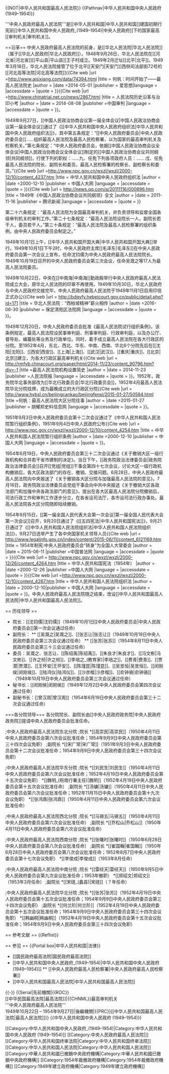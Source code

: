 {{NOT|中华人民共和国最高人民法院}}
{{Pathnav|中华人民共和国中央人民政府 (1949–1954)}}

'''中央人民政府最高人民法院'''是[[中华人民共和国|中华人民共和国]]建国初期行宪前[[中华人民共和国中央人民政府_(1949–1954)|中央人民政府]]下的国家最高[[审判机关|审判机关]]。

==沿革==
中央人民政府最高人民法院的前身，是[[华北人民法院|华北人民法院]]（属于[[华北人民政府|华北人民政府]]）。1948年9月26日，华北人民法院在[[河北省|河北省]][[平山县|平山县]]王子村成立。1949年2月迁址[[北平|北平]]<ref name=baoding/>。1949年3月18日，华北人民法院接管了位于北平[[天安门|天安门]]西侧司法部街72号的[[河北高等法院|河北高等法院]]<ref name=hefan>{{Cite web |url =http://www.aisixiang.com/data/74394.html  |title = 何帆：时间开始了——最高人民法院史 |author =  |date =2014-05-01  |publisher =  爱思想|language =  |accessdate =  |quote =  }}</ref><ref>{{Cite web |url =http://www.chinatrial.net.cn/news/2867.html  |title = 人民法院历史沿革与治印小考 |author =  |date = 2014-08-08 |publisher =中国审判  |language =  |accessdate =  |quote =  }}</ref>。

1949年9月27日，[[中国人民政治协商会议第一届全体会议|中国人民政治协商会议第一届全体会议]]通过了《[[中华人民共和国中央人民政府组织法|中华人民共和国中央人民政府组织法]]》，其中第五条规定：“[[中央人民政府委员会|中央人民政府委员会]]……组织最高人民法院及最高人民检察署，以为国家的最高审判机关及检察机关。”第七条规定：“中央人民政府委员会，依据[[中国人民政治协商会议全体会议|中国人民政治协商会议全体会议]]制定的[[中国人民政治协商会议共同纲领|共同纲领]]，行使下列的职权：……九、任免下列各项政府人员：…… 戊、任免最高人民法院的院长、副院长和委员，最高人民检察署的检察长、副检察长和委员。”<ref name=zgrdw>{{Cite web |url =http://www.npc.gov.cn/wxzl/wxzl/2000-12/10/content_4237.htm  |title = 中华人民共和国中央人民政府组织法 |author =  |date =2000-12-10  |publisher =  中国人大网 |language =  |accessdate =  |quote =  }}</ref><ref>{{Cite web |url = http://news.qq.com/a/20111116/000896.htm |title = 1949年《中国人民政治协商会议共同纲领》全文 |author =  |date = 2011-11-16 |publisher = 腾讯新闻 |language =  |accessdate =  |quote =  }}</ref>

第二十六条规定：“最高人民法院为全国最高审判机关，并负责领导和监督全国各级审判机关的审判工作。”第二十七条规定：“最高人民法院设院长一人，副院长若干人，委员若干人。”第三十条规定：“最高人民法院及最高人民检察署的组织条例，由中央人民政府委员会制定之。”<ref name=zgrdw/>

1949年10月1日上午，[[中华人民共和国开国大典|中华人民共和国开国大典]]举行。1949年10月1日下午2时，中央人民政府主席[[毛泽东|毛泽东]]在中央人民政府委员会第一次会议上宣布，任命沈钧儒为中央人民政府最高人民法院院长。1949年10月19日召开的中央人民政府委员会第三次会议，任命吴溉之等17人为最高人民法院委员<ref name=hefan/>。

1949年10月22日，中央在[[中南海|中南海]]勤政殿举行中央人民政府最高人民法院成立大会，原华北人民法院的印章不再使用<ref name=hefan/>。1949年10月30日，华北人民政府与中央人民政府交接完毕，中央人民政府最高人民法院于1949年11月1日启用印信正式办公<ref name=baoding>{{Cite web |url = http://bdqyfy.hebeicourt.gov.cn/public/detail.php?id=171 |title = 华北人民法院：“西柏坡精神”薪火相传 |author =  |date =2016-06-30  |publisher = 保定清苑区法院网 |language =  |accessdate =  |quote =  }}</ref>。

1949年12月20日，中央人民政府委员会批准《最高人民法院试行组织条例》。该条例规定，最高人民法院设民事审判庭、刑事审判庭、行政审判庭，以及办公厅、督导处、编纂处等业务及行政单位。同时，着手成立最高人民法院在各大行政区的分院。至1952年4月，东北、西北、华东、中南、西南、华北6个分院先后在[[沈阳|沈阳]]、[[西安|西安]]、[[上海|上海]]、[[武汉|武汉]]、[[重庆|重庆]]、[[北京|北京]]建立，为各大行政区最高审判机关<ref name=hefan/><ref name=jgszjs>{{Cite web |url = http://rmfyb.chinacourt.org/paper/html/2014-11/23/content_90796.htm?div=-1 |title =最高人民法院机构设置简史  |author =  |date = 2014-11-23 |publisher =人民法院报  |language =  |accessdate =  |quote =  }}</ref>。1952年，政务院华北事务部改为[[华北行政委员会|华北行政委员会]]，1952年4月最高人民法院华北分院挂牌，成为最晚成立的大行政区分院<ref name=daqufenyuan>{{Cite web |url = http://www.hybsl.cn/beijingcankao/beijingfenxi/2015-01-27/50584.html |title =何帆：最高人民法院大区分院往事 |author =  |date =2015-01-27 |publisher = 胡耀邦史料信息网 |language =  |accessdate =  |quote =  }}</ref>。

1951年9月3日中央人民政府委员会第十二次会议通过了《中华人民共和国人民法院暂行组织条例》，1951年9月4日中央人民政府公布<ref>{{Cite web |url = http://www.npc.gov.cn/wxzl/wxzl/2000-12/10/content_4254.htm |title = 中华人民共和国人民法院暂行组织条例 |author =  |date =2000-12-10  |publisher = 中国人大网 |language =  |accessdate =  |quote =  }}</ref>。

1954年6月19日，中央人民政府委员会第三十二次会议通过《关于撤销大区一级行政机构和合并若干省市建制的决定》。当日下午，[[政务院政治法律委员会|政务院政治法律委员会]]召开[[党组|党组]]干事会第四十七次会议，讨论大区一级行政机构撤销后，各大区政法部门的存在、撤销、交接问题。6月28日，中央人民政府最高人民法院向中央报送了《关于撤销各大区分院与加强最高人民法院的意见》。7月16日，政务院政治法律委员会党组干事会向中共中央报送《关于撤销大区各政法部门和加强中央各政法部门的意见》，提出在各大区最高人民法院分院撤销后，司法行政工作和审判工作逐步分立，在各省设司法厅，各市设司法行政办事处。最高人民法院各大区分院随即陆续撤销<ref name=daqufenyuan/>。

1954年9月15日，[[第一届全国人民代表大会第一次会议|第一届全国人民代表大会第一次会议]]召开，9月20日通过了《[[五四宪法|中华人民共和国宪法]]》，9月21日通过了《[[中华人民共和国人民法院组织法|中华人民共和国人民法院组织法]]》，9月27日选举产生了各中央国家机关领导人员<ref>{{Cite web |url = http://www.legalinfo.gov.cn/index/content/2015-06/11/content_6121169.htm |title = 1954年制宪:中央人民政府委员会“转身”为全国人大常委会 |author =  |date = 2015-06-11 |publisher =中国普法网  |language =  |accessdate =  |quote =  }}</ref><ref>{{Cite web |url = http://www.npc.gov.cn/wxzl/wxzl/2000-12/26/content_4264.htm |title = 中华人民共和国宪法（1954年） |author =  |date =2000-12-26  |publisher =中国人大网  |language =  |accessdate =  |quote =  }}</ref><ref>{{Cite web |url =http://www.npc.gov.cn/wxzl/wxzl/2000-12/10/content_4267.htm  |title = 中华人民共和国人民法院组织法 |author =  |date =  2000-12-10|publisher = 中国人大网 |language =  |accessdate =  |quote =  }}</ref>。中央人民政府最高人民法院随之结束，改设[[中华人民共和国最高人民法院|中华人民共和国最高人民法院]]。

== 历任领导 ==
* 院长：[[沈钧儒|沈钧儒]]（1949年10月1日[[中央人民政府委员会|中央人民政府委员会]]第一次会议通过任命）
* 副院长：
** [[吴溉之|吴溉之]]、[[张志让|张志让]]（1949年10月19日中央人民政府委员会第三次会议通过任命）
** [[张苏|张苏]]（1954年8月11日中央人民政府委员会第三十三会议通过任命）
* 委员：吴溉之、张志让、[[陈绍禹|陈绍禹]]、[[朱良才|朱良才]]、[[冯文彬|冯文彬]]、[[许之桢|许之桢]]、[[李培之_(教育家)|李培之]]、[[费青|费青]]、[[贾潜|贾潜]]、[[王怀安|王怀安]]、[[陈瑾昆|陈瑾昆]]、[[吴昱恒|吴昱恒]]、[[闵刚侯|闵刚侯]]、[[陆鸿仪|陆鸿仪]]、[[沙彦楷|沙彦楷]]、[[俞钟骆|俞钟骆]]（1949年10月19日中央人民政府委员会第三次会议通过任命）
* 秘书长：[[闵刚侯|闵刚侯]]（1949年12月2日中央人民政府委员会第四次会议通过任命）
* 副秘书长：[[曾汉周|曾汉周]]（1954年6月19日中央人民政府委员会第三十二次会议通过任命）

===各分院领导===
各分院院长、副院长由[[中央人民政府政务院|中央人民政府政务院]]提请中央人民政府委员会批准任命。

;中央人民政府最高人民法院东北分院
;院长
*[[高崇民|高崇民]]（1950年4月11日中央人民政府委员会第六次会议批准任命；1954年9月9日中央人民政府委员会第三十四次会议免职）<ref name=daqufenyuan/>
;副院长
*[[宋广常|宋广常]]（1951年9月3日中央人民政府委员会第十二次会议批准任命；1954年9月9日中央人民政府委员会第三十四次会议免职）<ref name=daqufenyuan/>

;中央人民政府最高人民法院华东分院
;院长
*[[刘民生|刘民生]]（1950年4月11日中央人民政府委员会第六次会议批准任命；1952年4月19日中央人民政府委员会第十五次会议免职）<ref name=daqufenyuan/>
*[[魏明_(皖南行署主任)|魏明]]（1952年4月19日中央人民政府委员会第十五次会议批准任命）
;副院长 
*[[汤镛|汤镛]]（1950年4月11日中央人民政府委员会第六次会议批准任命；1952年11月15日中央人民政府委员会第十九次会议免职）<ref name=daqufenyuan/>
*[[张鸿鼎|张鸿鼎]]（1950年4月11日中央人民政府委员会第六次会议批准任命）<ref name=daqufenyuan/>

;中央人民政府最高人民法院西北分院
;院长
*[[马锡五|马锡五]]（1950年4月11日中央人民政府委员会第六次会议批准任命）<ref name=daqufenyuan/>
;副院长
*[[乔松山|乔松山]]（1950年4月11日中央人民政府委员会第六次会议批准任命）<ref name=daqufenyuan/>

;中央人民政府最高人民法院西南分院
;院长
*[[张曙时|张曙时]]（1950年6月28日中央人民政府委员会第八次会议批准任命）<ref name=daqufenyuan/>
;副院长
*[[崔国翰|崔国翰]]（1950年6月28日中央人民政府委员会第八次会议批准任命；1952年8月7日中央人民政府委员会第十七次会议免职）<ref name=daqufenyuan/>
*[[李俊成|李俊成]]（1953年8月任命）<ref name=daqufenyuan/>

;中央人民政府最高人民法院中南分院
;院长
*[[雷经天|雷经天]]（1950年9月5日中央人民政府委员会第九次会议批准任命；1953年撤职）<ref name=daqufenyuan/>
*[[郑绍文|郑绍文]]（1953年3月任命）<ref name=daqufenyuan/>
;副院长
*[[宋琏_(蠡县)|宋琏]]（？年任命）<ref name=daqufenyuan/>

;中央人民政府最高人民法院华北分院
;院长
*[[张苏|张苏]]（1952年4月19日中央人民政府委员会第十五次会议批准任命；1954年9月9日中央人民政府委员会第三十四次会议免职）<ref name=daqufenyuan/>
;副院长
*[[何兰阶|何兰阶]]（1952年4月19日中央人民政府委员会第十五次会议批准任命；1954年9月9日中央人民政府委员会第三十四次会议免职）<ref name=daqufenyuan/>
*[[韩幽桐|韩幽桐]]（1952年4月19日中央人民政府委员会第十五次会议批准任命；1954年9月9日中央人民政府委员会第三十四次会议免职）<ref name=daqufenyuan/>

== 参考文献 ==
{{Reflist}}

== 参见 ==
{{Portal box|中华人民共和国|法律}}
* [[国民政府最高法院|国民政府最高法院]]
* [[中华人民共和国中央人民政府_(1949–1954)|中华人民共和国中央人民政府 (1949–1954)]]
** [[中央人民政府最高人民检察署|中央人民政府最高人民检察署]]
* [[中华人民共和国最高人民法院|中华人民共和国最高人民法院]]

{{-}}
{{Serial|先前機關|{{ROC}}<br />[[中华民国最高法院|最高法院]]|{{CHNML}}最高审判机关<br />'''中央人民政府最高人民法院'''<br />1949年10月22日－1954年9月27日|後繼機關|{{PRC}}[[中华人民共和国最高人民法院|最高人民法院]]}}
{{中华人民共和国中央人民政府 (1949–1954)}}

[[Category:中华人民共和国中央人民政府_(1949–1954)|Category:中华人民共和国中央人民政府 (1949–1954)]]
[[Category:中央人民政府最高人民法院|]]
[[Category:中华人民共和国终审法院|Category:中华人民共和国终审法院]]
[[Category:中华人民共和国人民法院|Category:中华人民共和国人民法院]]
[[Category:中華人民共和國已撤銷中央政府機構|Category:中華人民共和國已撤銷中央政府機構]]
[[Category:1954年裁撤政府機構|Category:1954年裁撤政府機構]]
[[Category:1949年建立政府機構|Category:1949年建立政府機構]]
